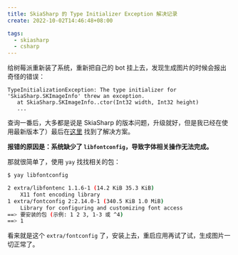 ```yaml
---
title: SkiaSharp 的 Type Initializer Exception 解决记录
create: 2022-10-02T14:46:48+08:00

tags:
  - skiasharp
  - csharp
---
```


给树莓派重新装了系统，重新把自己的 bot 挂上去，发现生成图片的时候会报出奇怪的错误：

```
TypeInitializationException: The type initializer for 'SkiaSharp.SKImageInfo' threw an exception.
   at SkiaSharp.SKImageInfo..ctor(Int32 width, Int32 height)
   ...
```

查询一番后，大多都是说是 SkiaSharp
的版本问题，升级就好，但是我已经在使用最新版本了）最后在[这里](https://github.com/mono/SkiaSharp/issues/964#issuecomment-541399218)
找到了解决方案。

**报错的原因是：系统缺少了 `libfontconfig`，导致字体相关操作无法完成。**

那就很简单了，使用 `yay` 找找相关的包：

```bash
$ yay libfontconfig

2 extra/libfontenc 1.1.6-1 (14.2 KiB 35.3 KiB)
    X11 font encoding library
1 extra/fontconfig 2:2.14.0-1 (340.5 KiB 1.0 MiB)
    Library for configuring and customizing font access
==> 要安装的包 (示例: 1 2 3, 1-3 或 ^4)
==> 1
```

看来就是这个 `extra/fontconfig` 了，安装上去，重启应用再试了试，生成图片一切正常了。
